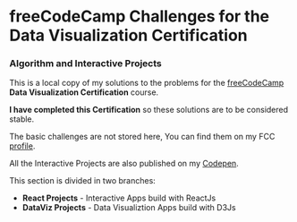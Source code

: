 # freeCodeCamp Challenges for the Data Visualization Certification
### Algorithm and Interactive Projects

This is a local copy of my solutions to the problems for the [freeCodeCamp](http://www.freecodecamp.com/map) **Data Visualization Certification** course.

**I have completed this Certification** so these solutions are to be considered stable.

The basic challenges are not stored here, You can find them on my FCC [profile](http://www.freecodecamp.com/em-ant).

All the Interactive Projects are also published on my [Codepen](http://codepen.io/Em-Ant/).

This section is divided in two branches:

* **React Projects** - Interactive Apps build with ReactJs
* **DataViz Projects** - Data Visualiztion Apps build with D3Js
